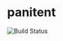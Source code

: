 # panitent
![Build Status](https://github.com/Aragajaga/panitent/actions/workflows/cmake.yml/badge.svg?branch=master)
